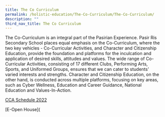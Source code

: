 ```yaml
---
title: The Co Curriculum
permalink: /holistic-education/The-Co-Curriculum/The-Co-Curriculum/
description: ""
third_nav_title: The Co Curriculum
---
```

The Co-Curriculum is an integral part of the Pasirian Experience. Pasir Ris Secondary School places equal emphasis on the Co-Curriculum, where the two key vehicles - Co-Curricular Activities, and Character and Citizenship Education, provide the foundation and platforms for the inculcation and application of desired skills, attitudes and values. The wide range of Co-Curricular Activities, consisting of 17 different Clubs, Performing Arts, Sports, and Uniformed Groups, ensures that we can cater to students’ varied interests and strengths. Character and Citizenship Education, on the other hand, is conducted across multiple platforms, focusing on key areas, such as Cyber Wellness, Education and Career Guidance, National Education and Values-In-Action.

[CCA Schedule 2022](/files/2022%20Weekly%20CCA%20Schedule%20Updated%203%20Feb.pdf)

[E-Open House](